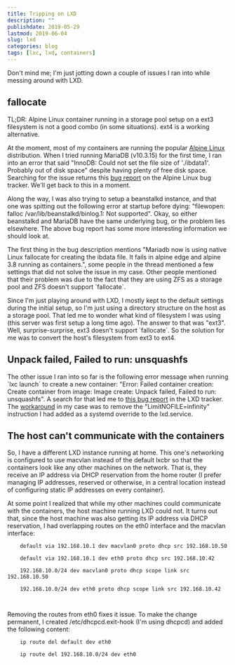 ```yaml
---
title: Tripping on LXD
description: ""
publishdate: 2019-05-29
lastmod: 2019-06-04
slug: lxd
categories: blog
tags: [lxc, lxd, containers]
---
```


<p>
  Don't mind me; I'm just jotting down a couple of issues I ran into while
  messing around with LXD.
</p>

<!--more-->

<h2>fallocate</h2>

<p>
  TL;DR: Alpine Linux container running in a storage pool setup on a ext3
  filesystem is not a good combo (in some situations). ext4 is a working
  alternative.
</p>

<p>
  At the moment, most of my containers are running the popular <a
  href="https://alpinelinux.org">Alpine Linux</a> distribution. When I tried
  running MariaDB (v10.3.15) for the first time, I ran into an error that said
  "InnoDB: Could not set the file size of './ibdata1'. Probably out of disk
  space" despite having plenty of free disk space. Searching for the issue
  returns this <a href="https://bugs.alpinelinux.org/issues/9046">bug
  report</a> on the Alpine Linux bug tracker. We'll get back to this in a
  moment.
</p>

<p>
  Along the way, I was also trying to setup a beanstalkd instance, and that one
  was spitting out the following error at startup before dying: "filewopen:
  falloc /var/lib/beanstalkd/binlog.1: Not supported". Okay, so either
  beanstalkd and MariaDB have the same underlying bug, or the problem lies
  elsewhere. The above bug report has some more interesting information we
  should look at.
</p>

<p>
  The first thing in the bug description mentions "Mariadb now is using native
  Linux fallocate for creating the ibdata file. It fails in alpine edge and
  alpine 3.8 running as containers.", some people in the thread mentioned a few
  settings that did not solve the issue in my case. Other people mentioned that
  their problem was due to the fact that they are using ZFS as a storage pool
  and ZFS doesn't support `fallocate`.
</p>

<p>
  Since I'm just playing around with LXD, I mostly kept to the default settings
  during the initial setup, so I'm just using a directory structure on the host
  as a storage pool. That led me to wonder what kind of filesystem I was using
  (this server was first setup a long time ago). The answer to that was "ext3".
  Well, surprise-surprise, ext3 doesn't support `fallocate`. So the solution
  for me was to convert the host's filesystem from ext3 to ext4.
</p>

<h2>Unpack failed, Failed to run: unsquashfs</h2>

<p>
  The other issue I ran into so far is the following error message when running
  `lxc launch` to create a new container: "Error: Failed container creation:
  Create container from image: Image create: Unpack failed, Failed to run:
  unsquashfs". A search for that led me to <a
  href="https://github.com/lxc/lxd/issues/5449">this bug report</a> in the LXD
  tracker. The <a
  href="https://github.com/lxc/lxd/issues/5449#issuecomment-469349723">workaround</a>
  in my case was to remove the "LimitNOFILE=infinity" instruction I had added
  as a systemd override to the lxd.service.
</p>

<h2>The host can't communicate with the containers</h2>

<p>
  So, I have a different LXD instance running at home. This one's networking is
  configured to use macvlan instead of the default lxcbr so that the containers
  look like any other machines on the network. That is, they receive an IP
  address via DHCP reservation from the home router (I prefer managing IP
  addresses, reserved or otherwise, in a central location instead of
  configuring static IP addresses on every container).
</p>

<p>
  At some point I realized that while my other machines could communicate with
  the containers, the host machine running LXD could not. It turns out that,
  since the host machine was also getting its IP address via DHCP reservation,
  I had overlapping routes on the eth0 interface and the macvlan interface:

  <code style="display: block;">
    default via 192.168.10.1 dev macvlan0 proto dhcp src 192.168.10.50<br />
    default via 192.168.10.1 dev eth0 proto dhcp src 192.168.10.42<br />
    192.168.10.0/24 dev macvlan0 proto dhcp scope link src 192.168.10.50<br />
    192.168.10.0/24 dev eth0 proto dhcp scope link src 192.168.10.42<br />
  </code>
</p>

<p>
  Removing the routes from eth0 fixes it issue. To make the change permanent, I
  created /etc/dhcpcd.exit-hook (I'm using dhcpcd) and added the following
  content:

  <code style="display: block;">
    ip route del default dev eth0<br/>
    ip route del 192.168.10.0/24 dev eth0
  </code>
</p>

